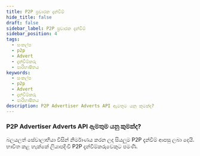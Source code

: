 ```yaml
---
title: P2P ප්‍රචාරක දැන්වීම්
hide_title: false
draft: false
sidebar_label: P2P ප්‍රචාරක දැන්වීම්
sidebar_position: 4
tags:
  - සංකල්ප
  - p2p
  - Advert
  - දැන්වීම්කරු
  - පාරිභාෂිතය
keywords:
  - සංකල්ප
  - p2p
  - Advert
  - දැන්වීම්කරු
  - පාරිභාෂිතය
description: P2P Advertiser Adverts API ඇමතුම යනු කුමක්ද?
---
```


### P2P Advertiser Adverts API ඇමතුම යනු කුමක්ද?

බලයලත් සේවාලාභියා විසින් නිර්මාණය කරන ලද සියලුම P2P දැන්වීම් ආපසු ලබා දෙයි. භාවිත කළ හැක්කේ ලියාපදිංචි P2P දැන්වීම්කරුවෙකුට පමණි.
